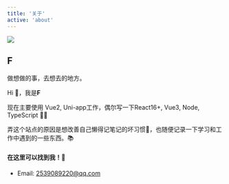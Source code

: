 ```yaml
---
title: '关于'
active: 'about'
---
```


<div class='about'>

<img class='about-logo' src='/images/user.jpg'>

## F

<p class='about-description'>做想做的事，去想去的地方。</p>

<p>Hi 👋，我是<strong>F</strong></p>

<p>
  现在主要使用 Vue2, Uni-app工作，偶尔写一下React16+, Vue3, Node, TypeScript 😮‍💨
</p>

<p>
  弄这个站点的原因是想改善自己懒得记笔记的坏习惯🐣，也随便记录一下学习和工作中遇到的一些东西。📚
</p>

<div style='margin-top:20px'></div>

#### 在这里可以找到我！📲

<div style='margin-top:10px'></div>

- Email: 2539089220@qq.com

<!-- - Github: [chenkang12348](https://github.com/chenkang12348) -->

</div>
